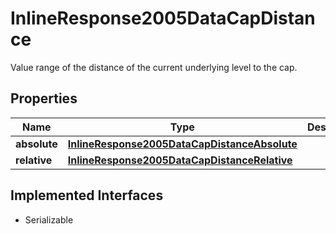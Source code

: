 

# InlineResponse2005DataCapDistance

Value range of the distance of the current underlying level to the cap.

## Properties

Name | Type | Description | Notes
------------ | ------------- | ------------- | -------------
**absolute** | [**InlineResponse2005DataCapDistanceAbsolute**](InlineResponse2005DataCapDistanceAbsolute.md) |  |  [optional]
**relative** | [**InlineResponse2005DataCapDistanceRelative**](InlineResponse2005DataCapDistanceRelative.md) |  |  [optional]


## Implemented Interfaces

* Serializable


